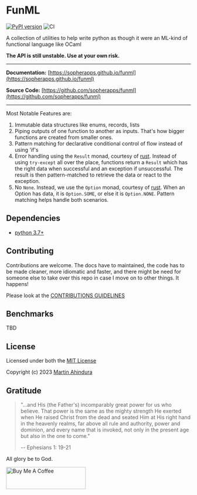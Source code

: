# FunML

[![PyPI version](https://badge.fury.io/py/funml.svg)](https://badge.fury.io/py/funml) ![CI](https://github.com/sopherapps/funml/actions/workflows/CI.yml/badge.svg)

A collection of utilities to help write python as though it were an ML-kind of functional language like OCaml

**The API is still unstable. Use at your own risk.**

---

**Documentation:** [https://sopherapps.github.io/funml](https://sopherapps.github.io/funml)

**Source Code:** [https://github.com/sopherapps/funml](https://github.com/sopherapps/funml)

--- 

Most Notable Features are:

1. Immutable data structures like enums, records, lists
2. Piping outputs of one function to another as inputs. That's how bigger functions are created from smaller ones.
3. Pattern matching for declarative conditional control of flow instead of using 'if's
4. Error handling using the `Result` monad, courtesy of [rust](https://doc.rust-lang.org/book/ch09-02-recoverable-errors-with-result.html).
   Instead of using `try-except` all over the place, functions return 
   a `Result` which has the right data when successful and an exception if unsuccessful. 
   The result is then pattern-matched to retrieve the data or react to the exception.
5. No `None`. Instead, we use the `Option` monad, courtesy of [rust](https://doc.rust-lang.org/book/ch06-01-defining-an-enum.html?highlight=option#the-option-enum-and-its-advantages-over-null-values).
   When an Option has data, it is `Option.SOME`, or else it is `Option.NONE`. 
   Pattern matching helps handle both scenarios.

## Dependencies

- [python 3.7+](https://docs.python.org/)

## Contributing

Contributions are welcome. The docs have to maintained, the code has to be made cleaner, more idiomatic and faster,
and there might be need for someone else to take over this repo in case I move on to other things. It happens!

Please look at the [CONTRIBUTIONS GUIDELINES](./CONTRIBUTING.md)

## Benchmarks

TBD

## License

Licensed under both the [MIT License](./LICENSE)

Copyright (c) 2023 [Martin Ahindura](https://github.com/tinitto)

## Gratitude

> "...and His (the Father's) incomparably great power for us who believe. That power is the same as the mighty strength
> He exerted when He raised Christ from the dead and seated Him at His right hand in the heavenly realms, 
> far above all rule and authority, power and dominion, and every name that is invoked, not only in the present age but 
> also in the one to come."
>
> -- Ephesians 1: 19-21

All glory be to God.

<a href="https://www.buymeacoffee.com/martinahinJ" target="_blank"><img src="https://cdn.buymeacoffee.com/buttons/v2/default-yellow.png" alt="Buy Me A Coffee" style="height: 60px !important;width: 217px !important;" ></a>